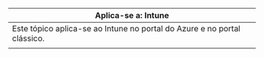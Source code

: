 |                              Aplica-se a: Intune                               |
|-------------------------------------------------------------------------------|
| Este tópico aplica-se ao Intune no portal do Azure e no portal clássico. |
|                                                                               |

